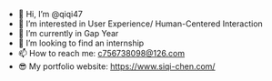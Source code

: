 - 👋 Hi, I’m @qiqi47
- 👀 I’m interested in User Experience/ Human-Centered Interaction
- 🌱 I’m currently in Gap Year
- 💞️ I’m looking to find an internship
- 📫 How to reach me: c756738098@126.com
- 😎 My portfolio website: https://www.siqi-chen.com/

<!---
qiqi47/qiqi47 is a ✨ special ✨ repository because its `README.md` (this file) appears on your GitHub profile.
You can click the Preview link to take a look at your changes.
--->
